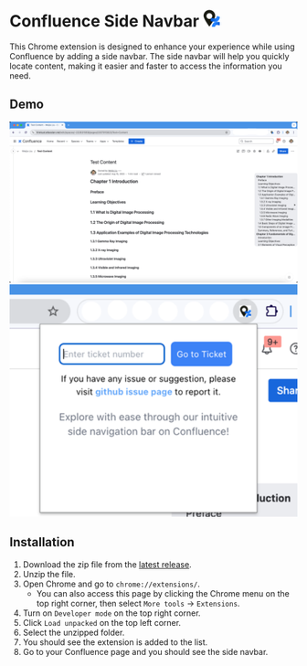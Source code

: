 # Confluence Side Navbar <img src="chrome-extension/public/icon-128.png" alt="img.png" width=30px/>

This Chrome extension is designed to enhance your experience while using Confluence by adding a side navbar. The side navbar will help you quickly locate content, making it easier and faster to access the information you need.

## Demo

<img src="doc-images/v1.3.0-main.png" alt="img.png" width="800" />
<img src="doc-images/v1.3.0-quickjump.png" alt="img.png" width="800" />

## Installation

1. Download the zip file from the [latest release](https://github.com/VeejaLiu/ConfluenceSideNavbar/releases/latest).
2. Unzip the file.
3. Open Chrome and go to `chrome://extensions/`.
    - You can also access this page by clicking the Chrome menu on the top right corner, then select `More tools` -> `Extensions`.
4. Turn on `Developer mode` on the top right corner.
5. Click `Load unpacked` on the top left corner.
6. Select the unzipped folder.
7. You should see the extension is added to the list.
8. Go to your Confluence page and you should see the side navbar.
